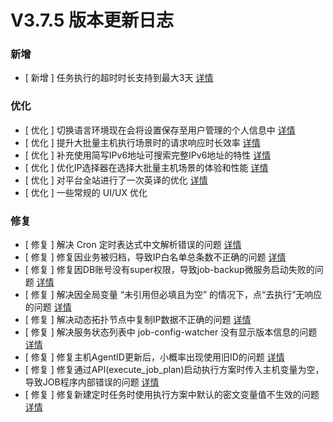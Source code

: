 # V3.7.5 版本更新日志




### 新增
- [ 新增 ] 任务执行的超时时长支持到最大3天 [详情](http://github.com/TencentBlueKing/bk-job/issues/2170)


### 优化
- [ 优化 ] 切换语言环境现在会将设置保存至用户管理的个人信息中 [详情](http://github.com/TencentBlueKing/bk-job/issues/2145)
- [ 优化 ] 提升大批量主机执行场景时的请求响应时长效率 [详情](http://github.com/TencentBlueKing/bk-job/issues/1697)
- [ 优化 ] 补充使用简写IPv6地址可搜索完整IPv6地址的特性 [详情](http://github.com/TencentBlueKing/bk-job/issues/2159)
- [ 优化 ] 优化IP选择器在选择大批量主机场景的体验和性能 [详情](http://github.com/TencentBlueKing/bk-job/issues/2187)
- [ 优化 ] 对平台全站进行了一次英译的优化 [详情](https://github.com/TencentBlueKing/bk-job/issues/2113)
- [ 优化 ] 一些常规的 UI/UX 优化


### 修复
- [ 修复 ] 解决 Cron 定时表达式中文解析错误的问题 [详情](http://github.com/TencentBlueKing/bk-job/issues/2217)
- [ 修复 ] 修复因业务被归档，导致IP白名单总条数不正确的问题 [详情](http://github.com/TencentBlueKing/bk-job/issues/2215)
- [ 修复 ] 修复因DB账号没有super权限，导致job-backup微服务启动失败的问题 [详情](http://github.com/TencentBlueKing/bk-job/issues/2213)
- [ 修复 ] 解决因全局变量 “未引用但必填且为空” 的情况下，点“去执行”无响应的问题 [详情](http://github.com/TencentBlueKing/bk-job/issues/2205)
- [ 修复 ] 解决动态拓扑节点中复制IP数据不正确的问题 [详情](http://github.com/TencentBlueKing/bk-job/issues/2191)
- [ 修复 ] 解决服务状态列表中 job-config-watcher 没有显示版本信息的问题 [详情](http://github.com/TencentBlueKing/bk-job/issues/2186)
- [ 修复 ] 修复主机AgentID更新后，小概率出现使用旧ID的问题 [详情](http://github.com/TencentBlueKing/bk-job/issues/2142)
- [ 修复 ] 修复通过API(execute_job_plan)启动执行方案时传入主机变量为空，导致JOB程序内部错误的问题 [详情](http://github.com/TencentBlueKing/bk-job/issues/2182)
- [ 修复 ] 修复新建定时任务时使用执行方案中默认的密文变量值不生效的问题 [详情](http://github.com/TencentBlueKing/bk-job/issues/1764)
